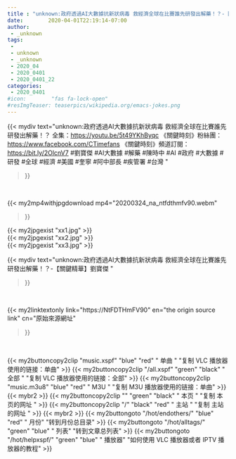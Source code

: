 ```yaml
---
title : "unknown:政府透過AI大數據抗新狀病毒 救經濟全球在比賽誰先研發出解藥！？-【關鍵精華】劉寶傑 "
date:        2020-04-01T22:19:14-07:00
author:
 - _unknown
tags:
 - 
 - unknown
 - _unknown
 - 2020_04
 - 2020_0401
 - 2020_0401_22
categories:
 - 2020_0401
#icon:        "fas fa-lock-open"
#resImgTeaser: teaserpics/wikipedia.org/emacs-jokes.png
---
```







{{< mydiv text="unknown:政府透過AI大數據抗新狀病毒 救經濟全球在比賽誰先研發出解藥！？ 全集：https://youtu.be/5t49YKhByqc  《關鍵時刻》粉絲團：https://www.facebook.com/CTimefans 《關鍵時刻》頻道訂閱：https://bit.ly/2OlcnV7  #劉寶傑 #AI大數據 #解藥 #陳時中 #AI #政府 #大數據 #研發 #全球 #經濟 #美國 #奎寧 #阿中部長 #疾管署 #台灣 "
>}}
<br>


{{< my2mp4withjpgdownload mp4="20200324_na_ntfdthmfv90.webm"
>}}

{{< my2jpgexist "xx1.jpg" >}}<br>
{{< my2jpgexist "xx2.jpg" >}}<br>
{{< my2jpgexist "xx3.jpg" >}}<br>



{{< mydiv text="unknown:政府透過AI大數據抗新狀病毒 救經濟全球在比賽誰先研發出解藥！？-【關鍵精華】劉寶傑 "
>}}
<br>

{{< my2linktextonly link="https://NtFDTHmFV90"
en="the origin source link" cn="原始來源網址"
>}}


<br>


{{< my2buttoncopy2clip "music.xspf"        "blue"   "red"    " 单曲 "  "复制 VLC 播放器使用的链接：单曲" >}} {{< my2buttoncopy2clip "/all.xspf"         "green"  "black"  " 全部 "  "复制 VLC 播放器使用的链接：全部" >}} {{< my2buttoncopy2clip "music.m3u8"        "blue"   "red"    " M3U  "    "复制 M3U 播放器使用的链接：单曲" >}} {{< mybr2 >}} {{< my2buttoncopy2clip ""                  "green"  "black"  " 本页 "    "复制 本页的网址 " >}} {{< my2buttoncopy2clip "/"                 "black"  "red"    " 主站 "    "复制 主站的网址 " >}} {{< mybr2 >}} {{< my2buttongoto      "/hot/endothers/"   "blue"   "red"    " 月份"   "转到月份总目录" >}} {{< my2buttongoto      "/hot/alltags/"     "green"  "blue"   " 列表"   "转到文章总列表" >}} {{< my2buttongoto      "/hot/helpxspf/"    "green"  "blue"   " 播放器" "如何使用 VLC 播放器或者 IPTV 播放器的教程" >}} 
